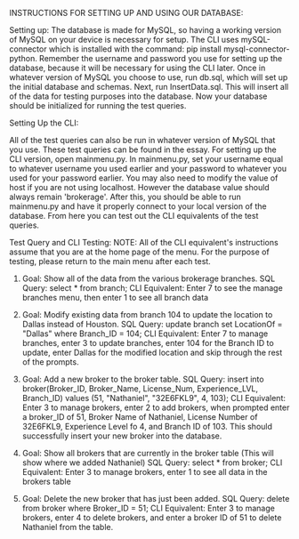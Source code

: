 INSTRUCTIONS FOR SETTING UP AND USING OUR DATABASE:

Setting up:
The database is made for MySQL, so having a working version of MySQL on your device is necessary for setup. The CLI uses mySQL-connector which is installed with the command: pip install mysql-connector-python. Remember the username and password you use for setting up the database, because it will be necessary for using the CLI later. Once in whatever version of MySQL you choose to use, run db.sql, which will set up the initial database and schemas.
Next, run InsertData.sql. This will insert all of the data for testing purposes into the database. Now your database should be initialized for running the test queries.


Setting Up the CLI:

All of the test queries can also be run in whatever version of MySQL that you use. These test queries can be found in the essay.
For setting up the CLI version, open mainmenu.py. In mainmenu.py, set your username equal to whatever username you used earlier and your password to whatever you used for your password earlier. You may also need to modify the value of host if you are not using localhost. However the database value should always remain 'brokerage'. 
After this, you should be able to run mainmenu.py and have it properly connect to your local version of the database. From here you can test out the CLI equivalents of the test queries.

Test Query and CLI Testing:
NOTE: All of the CLI equivalent's instructions assume that you are at the home page of the menu. For the purpose of testing, please return to the main menu after each test. 

1) Goal: Show all of the data from the various brokerage branches.
  SQL Query: select * from branch;
  CLI Equivalent: Enter 7 to see the manage branches menu, then enter 1 to see all branch data

2) Goal: Modify existing data from branch 104 to update the location to Dallas instead of Houston.
  SQL Query: update branch set LocationOf = "Dallas" where Branch_ID = 104;
  CLI Equivalent: Enter 7 to manage branches, enter 3 to update branches, enter 104 for the Branch ID to update, enter Dallas for the modified location and skip through the rest of the prompts. 

3) Goal: Add a new broker to the broker table.
  SQL Query: insert into broker(Broker_ID, Broker_Name, License_Num, Experience_LVL, Branch_ID)
             values (51, "Nathaniel", "32E6FKL9", 4, 103);
  CLI Equivalent: Enter 3 to manage brokers, enter 2 to add brokers, when prompted enter a broker_ID of 51, Broker Name of Nathaniel, License Number of 32E6FKL9, Experience Level fo 4, and Branch ID of 103. This should successfully insert your new broker into the database. 

4) Goal: Show all brokers that are currently in the broker table (This will show where we added Nathaniel)
  SQL Query: select * from broker;
  CLI Equivalent: Enter 3 to manage brokers, enter 1 to see all data in the brokers table

5) Goal: Delete the new broker that has just been added.
  SQL Query: delete from broker where Broker_ID = 51;
  CLI Equivalent: Enter 3 to manage brokers, enter 4 to delete brokers, and enter a broker ID of 51 to delete Nathaniel from the table. 
